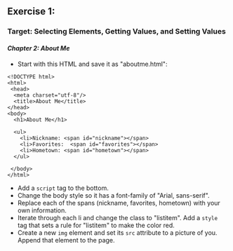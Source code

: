 ## Exercise 1:
### Target: Selecting Elements, Getting Values, and Setting Values
#### _Chapter 2: About Me_
- Start with this HTML and save it as "aboutme.html":
```
<!DOCTYPE html>
<html>
 <head>
  <meta charset="utf-8"/>
  <title>About Me</title>
</head>
<body>
  <h1>About Me</h1>
  
  <ul>
    <li>Nickname: <span id="nickname"></span>
    <li>Favorites:  <span id="favorites"></span>
    <li>Hometown: <span id="hometown"></span>
  </ul>
  
 </body>
</html>
```
- Add a `script` tag to the bottom.
- Change the body style so it has a font-family of "Arial, sans-serif".
- Replace each of the spans (nickname, favorites, hometown) with your own information.
- Iterate through each li and change the class to "listitem". Add a `style` tag that sets a rule for "listitem" to make the color red.
- Create a new `img` element and set its `src` attribute to a picture of you. Append that element to the page.

